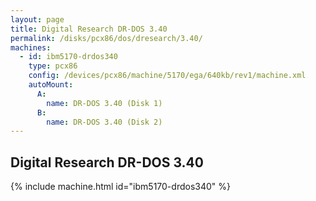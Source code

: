 ```yaml
---
layout: page
title: Digital Research DR-DOS 3.40
permalink: /disks/pcx86/dos/dresearch/3.40/
machines:
  - id: ibm5170-drdos340
    type: pcx86
    config: /devices/pcx86/machine/5170/ega/640kb/rev1/machine.xml
    autoMount:
      A:
        name: DR-DOS 3.40 (Disk 1)
      B:
        name: DR-DOS 3.40 (Disk 2)
---
```


Digital Research DR-DOS 3.40
----------------------------

{% include machine.html id="ibm5170-drdos340" %}
